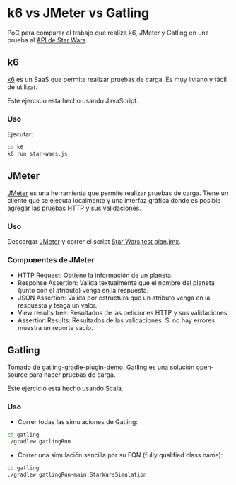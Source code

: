 # k6 vs JMeter vs Gatling

PoC para comparar el trabajo que realiza k6, JMeter y Gatling en una prueba al [API de Star Wars](https://swapi.dev).

## k6

[k6](https://k6.io) es un SaaS que permite realizar pruebas de carga. Es muy liviano y fácil de utilizar.

Este ejercicio está hecho usando JavaScript.

### Uso

Ejecutar:

```bash
cd k6
k6 run star-wars.js
```

## JMeter

[JMeter](https://jmeter.apache.org) es una herramienta que permite realizar pruebas de carga. Tiene un cliente que se ejecuta localmente y una interfaz gráfica donde es posible agregar las pruebas HTTP y sus validaciones.

### Uso

Descargar [JMeter](https://jmeter.apache.org/download_jmeter.cgi) y correr el script [Star Wars test plan.jmx](https://github.com/juanalvarez123/k6-jmeter-gatling-poc/blob/master/jmeter/Star%20Wars%20test%20plan.jmx).

### Componentes de JMeter

* HTTP Request: Obtiene la información de un planeta.
* Response Assertion: Valida textualmente que el nombre del planeta (junto con el atributo) venga en la respuesta.
* JSON Assertion: Valida por estructura que un atributo venga en la respuesta y tenga un valor.
* View results tree: Resultados de las peticiones HTTP y sus validaciones.
* Assertion Results: Resultados de las validaciones. Si no hay errores muestra un reporte vacío.

## Gatling

Tomado de [gatling-gradle-plugin-demo](https://github.com/gatling/gatling-gradle-plugin-demo). [Gatling](https://gatling.io) es una solución open-source para hacer pruebas de carga.

Este ejercicio está hecho usando Scala.

### Uso

* Correr todas las simulaciones de Gatling:

```bash
cd gatling
./gradlew gatlingRun
```

* Correr una simulación sencilla por su FQN (fully qualified class name):

```bash
cd gatling
./gradlew gatlingRun-main.StarWarsSimulation
```